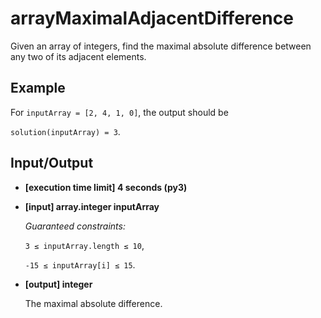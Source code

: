 # arrayMaximalAdjacentDifference

Given an array of integers, find the maximal absolute difference between any two of its adjacent elements.

## Example

For `inputArray = [2, 4, 1, 0]`, the output should be

`solution(inputArray) = 3`.

## Input/Output

- **[execution time limit] 4 seconds (py3)**

- **[input] array.integer inputArray**

	*Guaranteed constraints:*

	`3 ≤ inputArray.length ≤ 10`,

	`-15 ≤ inputArray[i] ≤ 15`.

- **[output] integer**

	The maximal absolute difference.
